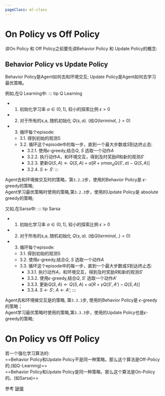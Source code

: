 ```yaml
---
pageClass: ml-class
---
```


<!--
 * @Description: 
 * @Author: Jack Huang
 * @Github: https://github.com/HuangJiaLian
 * @Date: 2019-09-21 11:14:43
 * @LastEditors: Jack Huang
 * @LastEditTime: 2019-09-21 15:25:21
 -->

# On Policy vs Off Policy
讲On Policy 和 Off Policy之前要先讲Behavior Policy 和 Update Policy的概念:
## Behavior Policy vs Update Policy
Behavior Policy是Agent如何去和环境交互;
Update Policy是Agent如何去学习最优策略。

例如,在Q Learning中: 
::: tip Q Learning
- 1. 初始化学习率 $\alpha \in (0,1]$, 较小的探索比例 $\epsilon > 0$ 
- 2. 对于所有的s,a, 随机初始化 $Q(s,a)$. (给$Q(terminal, .) = 0$)

- 3. 循环每个episode:
    - 3.1. 得到初始的观测S
    - 3.2. 循环这个episode中的每一步，直到一个最大步数或$S$到达终止态:
        - 3.2.1. 使用$\epsilon$-greedy,结合$Q$, $S$ 选取一个动作$A$
        - 3.2.2. 执行动作$A$，和环境交互，得到及时奖励$R$和新的观测$S'$
        - 3.2.3. 更新$Q(S,A) \leftarrow Q(S,A) + \alpha [R + \gamma max_aQ(S',a) - Q(S,A)]$
        - 3.2.4. $S \leftarrow S'$
:::

Agent去和环境做交互时的策略，第`3.2.2`步，使用的Behavior Policy是 $\epsilon$-greedy的策略; <br/>
Agent学习最优策略时使用的策略,第`3.2.3`步，使用的Update Policy是 absolute greedy的策略;


又如,在Sarsa中: 
::: tip Sarsa
- 1. 初始化学习率 $\alpha \in (0,1]$, 较小的探索比例 $\epsilon > 0$ 
- 2. 对于所有的s,a, 随机初始化 $Q(s,a)$. (给$Q(terminal, .) = 0$)

- 3. 循环每个episode:
    - 3.1. 得到初始的观测S
    - 3.2. 使用$\epsilon$-greedy,结合$Q$, $S$ 选取一个动作$A$
    - 3.3. 循环这个episode中的每一步，直到一个最大步数或$S$到达终止态:
        - 3.3.1. 执行动作$A$，和环境交互，得到及时奖励$R$和新的观测$S'$
        - 3.3.2. 使用$\epsilon$-greedy,结合$Q$, $S'$ 选取一个动作$A'$
        - 3.3.3. 更新$Q(S,A) \leftarrow Q(S,A) + \alpha [R + \gamma Q(S',A') - Q(S,A)]$
        - 3.3.4. $S \leftarrow S'$; $A \leftarrow A'$;
:::

Agent去和环境做交互是的策略, 第`3.3.1`步, 使用的Behavior Policy是 $\epsilon$-greedy的策略；<br/>
Agent学习最优策略时使用的策略,第`3.3.3`步，使用的Update Policy也是$\epsilon$-greedy的策略;

# On Policy vs Off Policy
若一个强化学习算法的:<br/>
==Behavior Policy和Update Policy不是同一种策略，那么这个算法是Off-Policy的;(如Q-Learning)== <br/>
==Behavior Policy和Update Policy是同一种策略，那么这个算法是On-Policy的。(如Sarsa)==



参考 [链接](https://leimao.github.io/blog/RL-On-Policy-VS-Off-Policy/)
<Livere/>